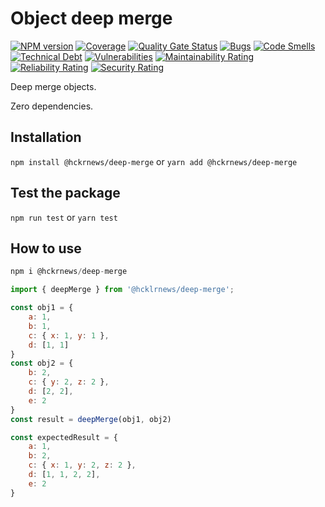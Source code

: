 # Object deep merge

[![NPM version][npm-image]][npm-url] [![Coverage](https://sonarcloud.io/api/project_badges/measure?project=hckrnews_deep-merge&metric=coverage)](https://sonarcloud.io/summary/new_code?id=hckrnews_deep-merge) [![Quality Gate Status](https://sonarcloud.io/api/project_badges/measure?project=hckrnews_deep-merge&metric=alert_status)](https://sonarcloud.io/summary/new_code?id=hckrnews_deep-merge) 
[![Bugs](https://sonarcloud.io/api/project_badges/measure?project=hckrnews_deep-merge&metric=bugs)](https://sonarcloud.io/summary/new_code?id=hckrnews_deep-merge) [![Code Smells](https://sonarcloud.io/api/project_badges/measure?project=hckrnews_deep-merge&metric=code_smells)](https://sonarcloud.io/summary/new_code?id=hckrnews_deep-merge) [![Technical Debt](https://sonarcloud.io/api/project_badges/measure?project=hckrnews_deep-merge&metric=sqale_index)](https://sonarcloud.io/summary/new_code?id=hckrnews_deep-merge) [![Vulnerabilities](https://sonarcloud.io/api/project_badges/measure?project=hckrnews_deep-merge&metric=vulnerabilities)](https://sonarcloud.io/summary/new_code?id=hckrnews_deep-merge)
[![Maintainability Rating](https://sonarcloud.io/api/project_badges/measure?project=hckrnews_deep-merge&metric=sqale_rating)](https://sonarcloud.io/summary/new_code?id=hckrnews_deep-merge) [![Reliability Rating](https://sonarcloud.io/api/project_badges/measure?project=hckrnews_deep-merge&metric=reliability_rating)](https://sonarcloud.io/summary/new_code?id=hckrnews_deep-merge) [![Security Rating](https://sonarcloud.io/api/project_badges/measure?project=hckrnews_deep-merge&metric=security_rating)](https://sonarcloud.io/summary/new_code?id=hckrnews_deep-merge)

Deep merge objects.

Zero dependencies.

## Installation

`npm install @hckrnews/deep-merge`
or
`yarn add @hckrnews/deep-merge`

## Test the package

`npm run test`
or
`yarn test`

## How to use


```javascript
npm i @hckrnews/deep-merge

```

```javascript
import { deepMerge } from '@hcklrnews/deep-merge';

const obj1 = {
    a: 1,
    b: 1,
    c: { x: 1, y: 1 },
    d: [1, 1]
}
const obj2 = {
    b: 2,
    c: { y: 2, z: 2 },
    d: [2, 2],
    e: 2
}
const result = deepMerge(obj1, obj2)

const expectedResult = {
    a: 1,
    b: 2,
    c: { x: 1, y: 2, z: 2 },
    d: [1, 1, 2, 2],
    e: 2
}
```


[npm-url]: https://www.npmjs.com/package/@hckrnews/deep-merge
[npm-image]: https://img.shields.io/npm/v/@hckrnews/deep-merge.svg
